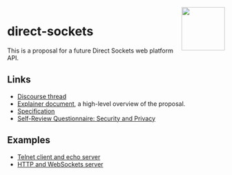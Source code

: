 <img src="https://wicg.github.io/direct-sockets/logo-socket.svg" height="100" align=right>

# direct-sockets

This is a proposal for a future Direct Sockets web platform API.

## Links

* [Discourse thread](https://discourse.wicg.io/t/filling-the-remaining-gap-between-websocket-webrtc-and-webtranspor/4366)
* [Explainer document](docs/explainer.md), a high-level overview of the proposal.
* [Specification](https://wicg.github.io/direct-sockets/)
* [Self-Review Questionnaire: Security and Privacy](docs/security-privacy-self-review.md)

## Examples

* [Telnet client and echo server](https://github.com/googlechromelabs/telnet-client)
* [HTTP and WebSockets server](https://github.com/guest271314/direct-sockets-http-ws-server)
